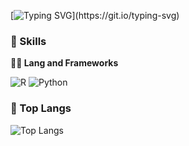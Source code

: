 [![Typing SVG](https://readme-typing-svg.demolab.com?font=Fira+Code&pause=1000&color=318DF7&center=true&vCenter=true&width=435&lines=Hello+World!)](https://git.io/typing-svg)

### 🦾 Skills
**🧑‍💻 Lang and Frameworks**

![R](https://img.shields.io/badge/r-276DC3.svg?&style=for-the-badge&logo=r&logoColor=white) ![Python](https://img.shields.io/badge/python-3776AB.svg?&style=for-the-badge&logo=python&logoColor=white) 

### 🚌 Top Langs
![Top Langs](https://github-readme-stats.vercel.app/api/top-langs/?username=ingstats&layout=pie)
